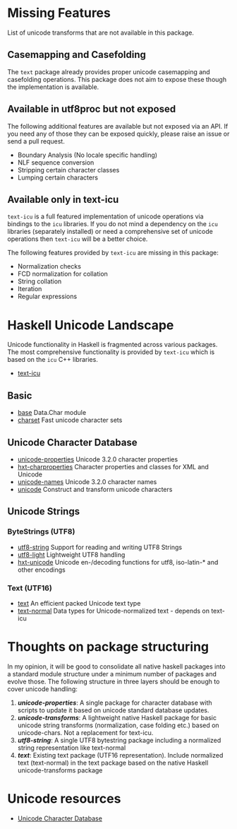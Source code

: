 # Missing Features

List of unicode transforms that are not available in this package.

## Casemapping and Casefolding
The `text` package already provides proper unicode casemapping and casefolding
operations. This package does not aim to expose these though the implementation
is available.

## Available in utf8proc but not exposed
The following additional features are available but not exposed via an API. If
you need any of those they can be exposed quickly, please raise an issue or
send a pull request.

* Boundary Analysis (No locale specific handling)
* NLF sequence conversion
* Stripping certain character classes
* Lumping certain characters

## Available only in text-icu

`text-icu` is a full featured implementation of unicode operations via bindings
to the `icu` libraries. If you do not mind a dependency on the `icu` libraries
(separately installed) or need a comprehensive set of unicode operations then
`text-icu` will be a better choice.

The following features provided by `text-icu` are missing in this package:
* Normalization checks
* FCD normalization for collation
* String collation
* Iteration
* Regular expressions

# Haskell Unicode Landscape

Unicode functionality in Haskell is fragmented across various packages.  The
most comprehensive functionality is provided by `text-icu` which is based on
the `icu` C++ libraries.

* [text-icu](https://stackage.org/lts/package/text-icu)

## Basic

* [base](https://www.stackage.org/lts/package/base) Data.Char module
* [charset](https://www.stackage.org/lts/package/charset) Fast unicode character sets

## Unicode Character Database
* [unicode-properties](https://hackage.haskell.org/package/unicode-properties) Unicode 3.2.0 character properties
* [hxt-charproperties](http://www.stackage.org/lts/package/hxt-charproperties) Character properties and classes for XML and Unicode
* [unicode-names](http://hackage.haskell.org/package/unicode-names) Unicode 3.2.0 character names
* [unicode](https://hackage.haskell.org/package/unicode) Construct and transform unicode characters

## Unicode Strings
### ByteStrings (UTF8)
* [utf8-string](https://www.stackage.org/lts/package/utf8-string) Support for reading and writing UTF8 Strings
* [utf8-light](https://www.stackage.org/lts/package/utf8-light) Lightweight UTF8 handling
* [hxt-unicode](https://www.stackage.org/lts/package/hxt-unicode) Unicode en-/decoding functions for utf8, iso-latin-\* and other encodings
### Text (UTF16)
* [text](https://www.stackage.org/lts/package/text) An efficient packed Unicode text type
* [text-normal](https://hackage.haskell.org/package/text-normal) Data types for Unicode-normalized text - depends on text-icu

# Thoughts on package structuring

In my opinion, it will be good to consolidate all native haskell packages into
a standard module structure under a minimum number of packages and evolve
those. The following structure in three layers should be enough to cover
unicode handling:

1. **_unicode-properties_**: A single package for character database with
scripts to update it based on unicode standard database updates.
2. **_unicode-transforms_**: A lightweight native Haskell package for basic unicode
string transforms (normalization, case folding etc.) based on unicode-chars.
Not a replacement for text-icu.
3. **_utf8-string_**: A single UTF8 bytestring package including a normalized
string representation like text-normal
4. **_text_**: Existing text package (UTF16 representation). Include normalized
text (text-normal) in the text package based on the native Haskell
unicode-transforms package

# Unicode resources

* [Unicode Character Database](http://www.unicode.org/Public/UCD/latest/ucd)
